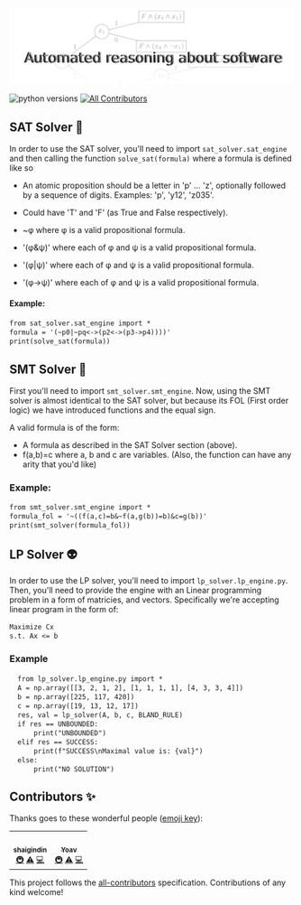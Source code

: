 ![67532 AUTOMATED REASONING ABOUT SOFTWARE](https://github.com/norbit8/automated_reasoning_abt_sw/blob/main/logo.png?raw=true)

<!-- ALL-CONTRIBUTORS-BADGE:START - Do not remove or modify this section -->
![python versions](https://img.shields.io/pypi/pyversions/firebase?style=flat-square)
<space>
[![All Contributors](https://img.shields.io/badge/all_contributors-2-orange.svg?style=flat-square)](#contributors-)
<!-- ALL-CONTRIBUTORS-BADGE:END -->

## SAT Solver :robot:
In order to use the SAT solver, you'll need to import `sat_solver.sat_engine` and then calling the function `solve_sat(formula)` where 
a formula is defined like so
- An atomic proposition should be a letter in 'p' ... 'z', optionally followed by a sequence of digits. Examples: 'p', 'y12', 'z035'.

- Could have 'T' and 'F' (as True and False respectively).

- ~φ where φ is a valid propositional formula.

- '(φ&ψ)' where each of φ and ψ is a valid propositional formula.

- '(φ|ψ)' where each of φ and ψ is a valid propositional formula.

- '(φ->ψ)' where each of φ and ψ is a valid propositional formula.

#### Example:
  ```
  from sat_solver.sat_engine import *
  formula = '(~p0|~pq<->(p2<->(p3->p4))))'
  print(solve_sat(formula))
  ```
## SMT Solver :ghost:
First you'll need to import `smt_solver.smt_engine`.
Now, using the SMT solver is almost identical to the SAT solver,
but because its FOL (First order logic) we have introduced functions and the equal sign.

A valid formula is of the form:

- A formula as described in the SAT Solver section (above).
- f(a,b)=c where a, b and c are variables. (Also, the function can have any arity that you'd like)

### Example:
  ```
  from smt_solver.smt_engine import *
  formula_fol = '~((f(a,c)=b&~f(a,g(b))=b)&c=g(b))'
  print(smt_solver(formula_fol))
  ```

## LP Solver :alien:
In order to use the LP solver, you'll need to import `lp_solver.lp_engine.py`.
Then, you'll need to provide the engine with an Linear programming problem in a form of matricies, and vectors.
Specifically we're accepting linear program in the form of: 
  
  ```
  Maximize Cx
  s.t. Ax <= b
  ```
### Example
  ```
    from lp_solver.lp_engine.py import *
    A = np.array([[3, 2, 1, 2], [1, 1, 1, 1], [4, 3, 3, 4]])
    b = np.array([225, 117, 420])
    c = np.array([19, 13, 12, 17])
    res, val = lp_solver(A, b, c, BLAND_RULE)
    if res == UNBOUNDED:
        print("UNBOUNDED")
    elif res == SUCCESS:
        print(f"SUCCESS\nMaximal value is: {val}")
    else:
        print("NO SOLUTION")
  ```
  
## Contributors ✨

Thanks goes to these wonderful people ([emoji key](https://allcontributors.org/docs/en/emoji-key)):

<!-- ALL-CONTRIBUTORS-LIST:START - Do not remove or modify this section -->
<!-- prettier-ignore-start -->
<!-- markdownlint-disable -->
<table>
  <tr>
    <td align="center"><a href="https://github.com/shaigindin"><img src="https://avatars.githubusercontent.com/u/49125116?v=4?s=100" width="100px;" alt=""/><br /><sub><b>shaigindin</b></sub></a><br /><a href="#infra-shaigindin" title="Infrastructure (Hosting, Build-Tools, etc)">🚇</a> <a href="https://github.com/norbit8/automated_reasoning_abt_sw/commits?author=shaigindin" title="Tests">⚠️</a> <a href="https://github.com/norbit8/automated_reasoning_abt_sw/commits?author=shaigindin" title="Code">💻</a></td>
    <td align="center"><a href="https://github.com/norbit8"><img src="https://avatars.githubusercontent.com/u/18491183?v=4?s=100" width="100px;" alt=""/><br /><sub><b>Yoav</b></sub></a><br /><a href="#infra-norbit8" title="Infrastructure (Hosting, Build-Tools, etc)">🚇</a> <a href="https://github.com/norbit8/automated_reasoning_abt_sw/commits?author=norbit8" title="Tests">⚠️</a> <a href="https://github.com/norbit8/automated_reasoning_abt_sw/commits?author=norbit8" title="Code">💻</a></td>
  </tr>
</table>

<!-- markdownlint-restore -->
<!-- prettier-ignore-end -->

<!-- ALL-CONTRIBUTORS-LIST:END -->

This project follows the [all-contributors](https://github.com/all-contributors/all-contributors) specification. Contributions of any kind welcome!

